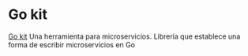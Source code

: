 # Go kit
[Go kit]("gokit.io")
Una herramienta para microservicios.
Librería que establece una forma de escribir microservicios en Go